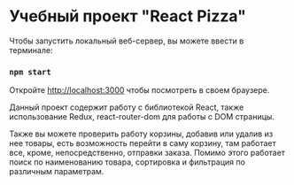 # Учебный проект "React Pizza"

Чтобы запустить локальный веб-сервер, вы можете ввести в терминале:

### `npm start`

Откройте [http://localhost:3000](http://localhost:3000) чтобы посмотреть в своем браузере.

Данный проект содержит работу с библиотекой React, также использование Redux, react-router-dom для работы с DOM страницы. 

Также вы можете проверить работу корзины, добавив или удалив из нее товары, есть возможность перейти в саму корзину, там работает все, кроме, непосредственно, отправки заказа. Помимо этого работает поиск по наименованию товара, сортировка и фильтрация по различным параметрам.
